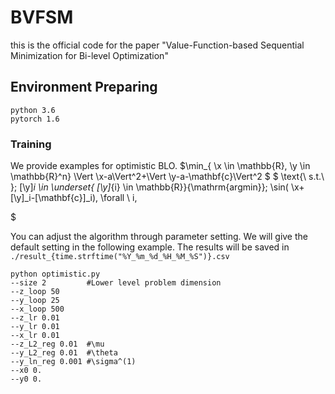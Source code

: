 # BVFSM
this is the official code for the paper "Value-Function-based Sequential Minimization for Bi-level Optimization"

## Environment Preparing
```
python 3.6
pytorch 1.6
```

### Training

We provide examples for optimistic BLO.
$\min_{ \x \in \mathbb{R}, \y \in \mathbb{R}^n} \Vert \x-a\Vert^2+\Vert \y-a-\mathbf{c}\Vert^2 $
$ \text{\ s.t.\ }\;  [\y]_i \in \underset{ [\y]_{i} \in \mathbb{R}}{\mathrm{argmin}}\; \sin( \x+ [\y]_i-[\mathbf{c}]_i), \forall \ i,

$

You can adjust the algorithm through parameter setting. We will give the default setting in the following example.
The results will be saved in `./result_{time.strftime("%Y_%m_%d_%H_%M_%S")}.csv`
```
python optimistic.py
--size 2         #Lower level problem dimension
--z_loop 50
--y_loop 25
--x_loop 500
--z_lr 0.01
--y_lr 0.01
--x_lr 0.01
--z_L2_reg 0.01  #\mu
--y_L2_reg 0.01  #\theta
--y_ln_reg 0.001 #\sigma^(1)
--x0 0.
--y0 0.
  ```

